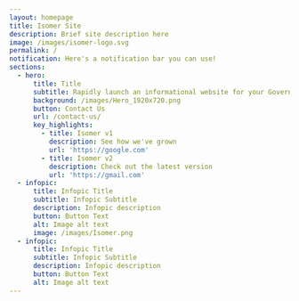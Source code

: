 ```yaml
---
layout: homepage
title: Isomer Site
description: Brief site description here
image: /images/isomer-logo.svg
permalink: /
notification: Here's a notification bar you can use!
sections:
  - hero:
      title: Title
      subtitle: Rapidly launch an informational website for your Government agency
      background: /images/Hero_1920x720.png
      button: Contact Us
      url: /contact-us/
      key_highlights:
        - title: Isomer v1
          description: See how we've grown
          url: 'https://google.com'
        - title: Isomer v2
          description: Check out the latest version
          url: 'https://gmail.com'
  - infopic:
      title: Infopic Title
      subtitle: Infopic Subtitle
      description: Infopic description
      button: Button Text
      alt: Image alt text
      image: /images/Isomer.png
  - infopic:
      title: Infopic Title
      subtitle: Infopic Subtitle
      description: Infopic description
      button: Button Text
      alt: Image alt text
---
```

